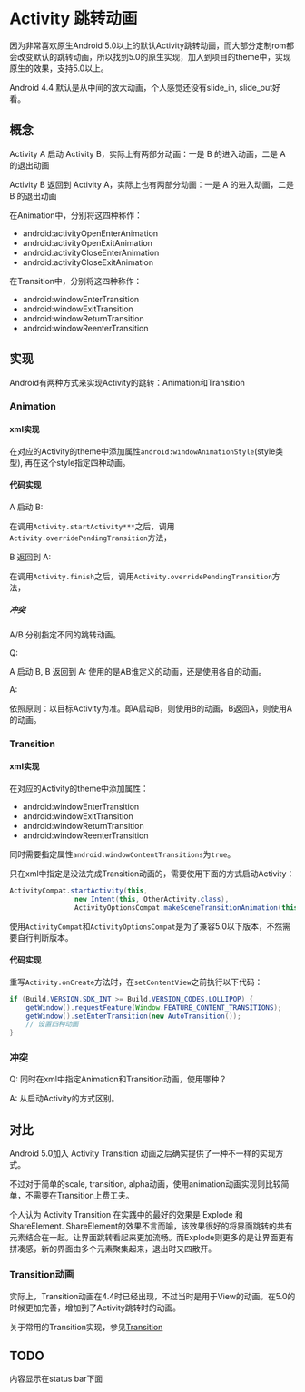 # Activity 跳转动画

因为非常喜欢原生Android 5.0以上的默认Activity跳转动画，而大部分定制rom都会改变默认的跳转动画，所以找到5.0的原生实现，加入到项目的theme中，实现原生的效果，支持5.0以上。

Android 4.4 默认是从中间的放大动画，个人感觉还没有slide_in, slide_out好看。

## 概念

Activity A 启动 Activity B，实际上有两部分动画：一是 B 的进入动画，二是 A 的退出动画

Activity B 返回到 Activity A，实际上也有两部分动画：一是 A 的进入动画，二是 B 的退出动画

在Animation中，分别将这四种称作：

- android:activityOpenEnterAnimation
- android:activityOpenExitAnimation
- android:activityCloseEnterAnimation
- android:activityCloseExitAnimation

在Transition中，分别将这四种称作：

- android:windowEnterTransition
- android:windowExitTransition
- android:windowReturnTransition
- android:windowReenterTransition

## 实现

Android有两种方式来实现Activity的跳转：Animation和Transition

### Animation

#### xml实现

在对应的Activity的theme中添加属性```android:windowAnimationStyle```(style类型), 再在这个style指定四种动画。

#### 代码实现

A 启动 B:

在调用```Activity.startActivity***```之后，调用```Activity.overridePendingTransition```方法，

B 返回到 A:

在调用```Activity.finish```之后，调用```Activity.overridePendingTransition```方法，

##### 冲突

A/B 分别指定不同的跳转动画。

Q:

A 启动 B, B 返回到 A: 使用的是AB谁定义的动画，还是使用各自的动画。

A:

依照原则：以目标Activity为准。即A启动B，则使用B的动画，B返回A，则使用A的动画。

### Transition

#### xml实现

在对应的Activity的theme中添加属性：

- android:windowEnterTransition
- android:windowExitTransition
- android:windowReturnTransition
- android:windowReenterTransition

同时需要指定属性```android:windowContentTransitions```为```true```。

只在xml中指定是没法完成Transition动画的，需要使用下面的方式启动Activity：
```java
ActivityCompat.startActivity(this,
                new Intent(this, OtherActivity.class),
                ActivityOptionsCompat.makeSceneTransitionAnimation(this, (Pair<View, String>[]) null).toBundle());
```

使用```ActivityCompat```和```ActivityOptionsCompat```是为了兼容5.0以下版本，不然需要自行判断版本。

#### 代码实现

重写```Activity.onCreate```方法时，在```setContentView```之前执行以下代码：
```java
if (Build.VERSION.SDK_INT >= Build.VERSION_CODES.LOLLIPOP) {
    getWindow().requestFeature(Window.FEATURE_CONTENT_TRANSITIONS);
    getWindow().setEnterTransition(new AutoTransition());
    // 设置四种动画
}
````

### 冲突

Q: 同时在xml中指定Animation和Transition动画，使用哪种？

A: 从启动Activity的方式区别。


## 对比

Android 5.0加入 Activity Transition 动画之后确实提供了一种不一样的实现方式。

不过对于简单的scale, transition, alpha动画，使用animation动画实现则比较简单，不需要在Transition上费工夫。

个人认为 Activity Transition 在实践中的最好的效果是 Explode 和 ShareElement. ShareElement的效果不言而喻，该效果很好的将界面跳转的共有元素结合在一起。让界面跳转看起来更加流畅。而Explode则更多的是让界面更有拼凑感，新的界面由多个元素聚集起来，退出时又四散开。

### Transition动画

实际上，Transition动画在4.4时已经出现，不过当时是用于View的动画。在5.0的时候更加完善，增加到了Activity跳转时的动画。

关于常用的Transition实现，参见[Transition](Transition.md)



## TODO
内容显示在status bar下面





























<br/>
<br/>
<br/>
<br/>
<br/>
<br/>
<br/>
<br/>
<br/>
<br/>
<br/>
<br/>
<br/>
<br/>
<br/>
<br/>
<br/>
<br/>
<br/>
<br/>
<br/>
<br/>
<br/>
<br/>
<br/>
<br/>
<br/>
<br/>
<br/>
<br/>
<br/>
<br/>
<br/>
<br/>
<br/>
<br/>
<br/>
<br/>
<br/>
<br/>
<br/>
<br/>
<br/>
<br/>
<br/>
<br/>
<br/>
<br/>
<br/>
<br/>
<br/>
<br/>
<br/>
<br/>
<br/>
<br/>
